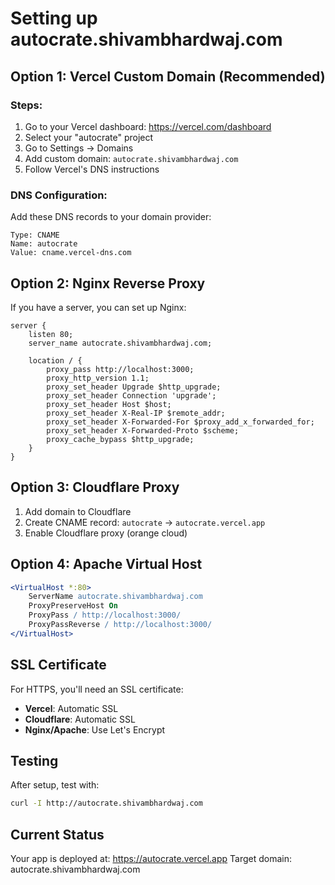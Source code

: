 # Setting up autocrate.shivambhardwaj.com

## Option 1: Vercel Custom Domain (Recommended)

### Steps:
1. Go to your Vercel dashboard: https://vercel.com/dashboard
2. Select your "autocrate" project
3. Go to Settings → Domains
4. Add custom domain: `autocrate.shivambhardwaj.com`
5. Follow Vercel's DNS instructions

### DNS Configuration:
Add these DNS records to your domain provider:

```
Type: CNAME
Name: autocrate
Value: cname.vercel-dns.com
```

## Option 2: Nginx Reverse Proxy

If you have a server, you can set up Nginx:

```nginx
server {
    listen 80;
    server_name autocrate.shivambhardwaj.com;
    
    location / {
        proxy_pass http://localhost:3000;
        proxy_http_version 1.1;
        proxy_set_header Upgrade $http_upgrade;
        proxy_set_header Connection 'upgrade';
        proxy_set_header Host $host;
        proxy_set_header X-Real-IP $remote_addr;
        proxy_set_header X-Forwarded-For $proxy_add_x_forwarded_for;
        proxy_set_header X-Forwarded-Proto $scheme;
        proxy_cache_bypass $http_upgrade;
    }
}
```

## Option 3: Cloudflare Proxy

1. Add domain to Cloudflare
2. Create CNAME record: `autocrate` → `autocrate.vercel.app`
3. Enable Cloudflare proxy (orange cloud)

## Option 4: Apache Virtual Host

```apache
<VirtualHost *:80>
    ServerName autocrate.shivambhardwaj.com
    ProxyPreserveHost On
    ProxyPass / http://localhost:3000/
    ProxyPassReverse / http://localhost:3000/
</VirtualHost>
```

## SSL Certificate

For HTTPS, you'll need an SSL certificate:
- **Vercel**: Automatic SSL
- **Cloudflare**: Automatic SSL
- **Nginx/Apache**: Use Let's Encrypt

## Testing

After setup, test with:
```bash
curl -I http://autocrate.shivambhardwaj.com
```

## Current Status

Your app is deployed at: https://autocrate.vercel.app
Target domain: autocrate.shivambhardwaj.com
